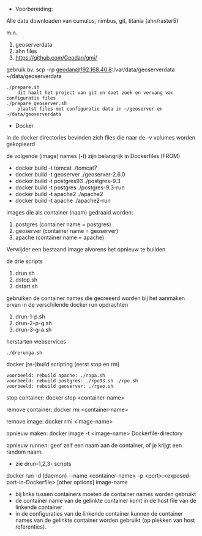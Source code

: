 * Voorbereiding:

Alle data downloaden van cumulus, nimbus, git, titania (ahn/raster5)

m.n.

  1. geoserverdata
  2. ahn files
  3. https://github.com/Geodan/gmi/

gebruik bv. scp -rp geodan@192.168.40.8:/var/data/geoserverdata ~/data/geoserverdata

	./prepare.sh
		dit haalt het project van git en doet zoek en vervang van configuratie files
	./prepare_geoserver.sh
		plaatst files met configuratie data in ~/geoserver en ~/data/geoserverdata

* Docker

In de docker directories bevinden zich files die naar de -v volumes worden gekopieerd

de volgende (image) names (-t) zijn belangrijk in Dockerfiles (FROM) 

  * docker build -t tomcat ./tomcat7
  * docker build -t geoserver ./geoserver-2.6.0
  * docker build -t postgres93 ./postgres-9.3
  * docker build -t postgres ./postgres-9.3-run
  * docker build -t apache2 ./apache2
  * docker build -t apache ./apache2-run

images die als container (naam) gedraaid worden: 
  1. postgres (container name = postgres)
  2. geoserver (container name = geoserver) 
  3. apache (container name = apache)

Verwijder een bestaand image alvorens het opnieuw te builden


de drie scripts 
  1. drun.sh 
  2. dstop.sh 
  3. dstart.sh
 
gebruiken de container names die gecreeerd worden bij het aanmaken ervan in de verschilende docker run opdrachten
  1. drun-1-p.sh
  2. drun-2-p-g.sh
  3. drun-3-g-a.sh

herstarten webservices

	./drerunga.sh

docker (re-)build scripting (eerst stop en rm)

	voorbeeld: rebuild apache: ./rapa.sh
	voorbeeld: rebuild postgres: ./rpo93.sh ./rpo.sh
	voorbeeld: rebuild geoserver: ./rgeo.sh


stop container:  docker stop &lt;container-name>

remove container:  docker rm &lt;container-name>

remove image:  docker rmi &lt;image-name>

opnieuw maken: docker image -t &lt;image-name> Dockerfile-directory

opnieuw runnen: geef zelf een naam aan de container, of je krijgt een random naam.
* zie drun-1,2,3- scripts

docker run -d (daemon) --name &lt;container-name> -p &lt;port>:&lt;exposed-port-in-Dockerfile> [other options] image-name

 * bij links tussen containers moeten de container names worden gebruikt
 * de container name van de gelinkte container komt in de host file van de linkende container
 * in de configuraties van de linkende container kunnen de container names van de gelinkte container worden gebruikt (op plekken van host referenties).


